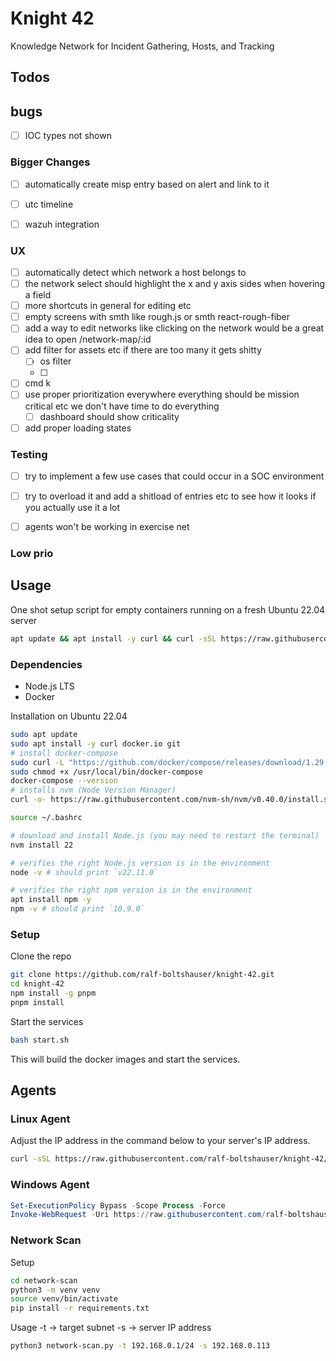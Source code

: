 # Knight 42
Knowledge Network for Incident Gathering, Hosts, and Tracking

## Todos
## bugs
- [ ] IOC types not shown

### Bigger Changes
- [ ] automatically create misp entry based on alert and link to it

- [ ] utc timeline
- [ ] wazuh integration

### UX
- [ ] automatically detect which network a host belongs to
- [ ] the network select should highlight the x and y axis sides when hovering a field
- [ ] more shortcuts in general for editing etc
- [ ] empty screens with smth like rough.js or smth react-rough-fiber
- [ ] add a way to edit networks like clicking on the network would be a great idea to open /network-map/:id
- [ ] add filter for assets etc if there are too many it gets shitty
  - [ ] os filter
  - [ ] 
- [ ] cmd k
- [ ] use proper prioritization everywhere everything should be mission critical etc we don't have time to do everything
  - [ ] dashboard should show criticality
- [ ] add proper loading states

### Testing
- [ ] try to implement a few use cases that could occur in a SOC environment
- [ ] try to overload it and add a shitload of entries etc to see how it looks if you actually use it a lot
- [ ] agents won't be working in exercise net


### Low prio

## Usage

One shot setup script for empty containers running on a fresh Ubuntu 22.04 server
```bash
apt update && apt install -y curl && curl -sSL https://raw.githubusercontent.com/ralf-boltshauser/knight-42/refs/heads/main/setup.sh | bash
```

### Dependencies
- Node.js LTS
- Docker

Installation on Ubuntu 22.04
```bash
sudo apt update
sudo apt install -y curl docker.io git 
# install docker-compose
sudo curl -L "https://github.com/docker/compose/releases/download/1.29.2/docker-compose-$(uname -s)-$(uname -m)" -o /usr/local/bin/docker-compose
sudo chmod +x /usr/local/bin/docker-compose
docker-compose --version
# installs nvm (Node Version Manager)
curl -o- https://raw.githubusercontent.com/nvm-sh/nvm/v0.40.0/install.sh | bash

source ~/.bashrc

# download and install Node.js (you may need to restart the terminal)
nvm install 22

# verifies the right Node.js version is in the environment
node -v # should print `v22.11.0`

# verifies the right npm version is in the environment
apt install npm -y
npm -v # should print `10.9.0`
```

### Setup
Clone the repo
```bash
git clone https://github.com/ralf-boltshauser/knight-42.git
cd knight-42
npm install -g pnpm
pnpm install
```

Start the services
```bash
bash start.sh
```
This will build the docker images and start the services.

## Agents
### Linux Agent
Adjust the IP address in the command below to your server's IP address.
```bash
curl -sSL https://raw.githubusercontent.com/ralf-boltshauser/knight-42/refs/heads/main/agents/linux-agent.sh | bash -s -- -h 192.168.0.113
```
### Windows Agent
```powershell
Set-ExecutionPolicy Bypass -Scope Process -Force
Invoke-WebRequest -Uri https://raw.githubusercontent.com/ralf-boltshauser/knight-42/refs/heads/main/agents/windows-agent.ps1 -OutFile windows-agent.ps1; .\windows-agent.ps1 -TargetIP 192.168.0.113
```

### Network Scan

Setup
```bash
cd network-scan
python3 -m venv venv
source venv/bin/activate
pip install -r requirements.txt
```

Usage
-t -> target subnet
-s -> server IP address
```bash
python3 network-scan.py -t 192.168.0.1/24 -s 192.168.0.113
```